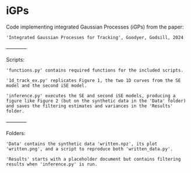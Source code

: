 # iGPs
Code implementing integrated Gaussian Processes (iGPs) from the paper: 

    'Integrated Gaussian Processes for Tracking', Goodyer, Godsill, 2024

––––––––

Scripts:

    'functions.py' contains required functions for the included scripts.
    
    '1d_track_ex.py' replicates Figure 1, the two 1D curves from the SE model and the second iSE model.
    
    'inference.py' executes the SE and second iSE models, producing a figure like Figure 2 (but on the synthetic data in the 'Data' folder) and saves the filtering estimates and variances in the 'Results' folder.

––––––––

Folders:

    'Data' contains the synthetic data 'written.npz', its plot 'written.png', and a script to reproduce both 'written_data.py'.
    
    'Results' starts with a placeholder document but contains filtering results when 'inference.py' is run.
